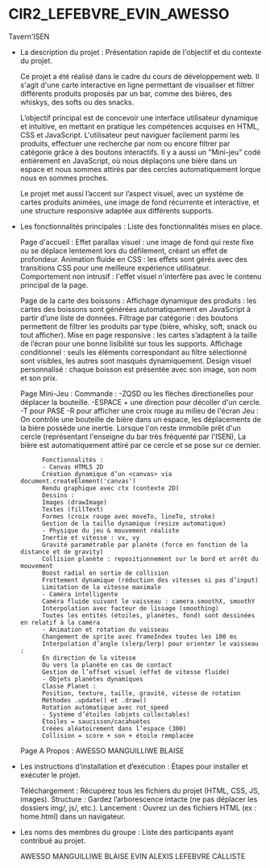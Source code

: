 # CIR2_LEFEBVRE_EVIN_AWESSO
Tavern'ISEN



- La description du projet : Présentation rapide de l'objectif et du contexte du projet.

    Ce projet a été réalisé dans le cadre du cours de développement web. Il s'agit d'une carte interactive en ligne permettant de visualiser et filtrer différents produits proposés par un bar, comme des bières, des whiskys, des softs ou des snacks.

    L’objectif principal est de concevoir une interface utilisateur dynamique et intuitive, en mettant en pratique les compétences acquises en HTML, CSS et JavaScript. L'utilisateur peut naviguer facilement parmi les produits, effectuer une recherche par nom ou encore filtrer par catégorie grâce à des boutons interactifs.
Il y a aussi un "Mini-jeu" codé entièrement en JavaScript, où nous déplaçons une bière dans un espace et nous sommes attirés par des cercles automatiquement lorque nous en sommes proches.

    Le projet met aussi l’accent sur l’aspect visuel, avec un système de cartes produits animées, une image de fond récurrente et interactive, et une structure responsive adaptée aux différents supports.



- Les fonctionnalités principales : Liste des fonctionnalités mises en place.

    Page d'accueil :
            Effet parallax visuel : une image de fond qui reste fixe ou se déplace lentement lors du défilement, créant un effet de profondeur.
            Animation fluide en CSS : les effets sont gérés avec des transitions CSS pour une meilleure expérience utilisateur.
            Comportement non intrusif : l'effet visuel n'interfère pas avec le contenu principal de la page.

    Page de la carte des boissons :
            Affichage dynamique des produits : les cartes des boissons sont générées automatiquement en JavaScript à partir d’une liste de données.
            Filtrage par catégorie : des boutons permettent de filtrer les produits par type (bière, whisky, soft, snack ou tout afficher).
            Mise en page responsive : les cartes s’adaptent à la taille de l’écran pour une bonne lisibilité sur tous les supports.
            Affichage conditionnel : seuls les éléments correspondant au filtre sélectionné sont visibles, les autres sont masqués dynamiquement.
            Design visuel personnalisé : chaque boisson est présentée avec son image, son nom et son prix.

    Page Mini-Jeu :
            Commande :
              -ZQSD ou les flèches directionelles pour déplacer la bouteille.
              -ESPACE + une direction pour décoller d'un cercle.
              -T pour PASE
              -R pour afficher une croix rouge au milieu de l'écran
            Jeu :
              On contrôle une bouteille de bière dans un espace, les déplacements de la bière possède une inertie.
              Lorsque l'on reste immobile prêt d'un cercle (représentant l'enseigne du bar très fréquenté par l'ISEN),
              La bière est automatiquement attiré par ce cercle et se pose sur ce dernier.


            Fonctionnalités :
            - Canvas HTML5 2D
            Création dynamique d’un <canvas> via document.createElement('canvas') 
            Rendu graphique avec ctx (contexte 2D)
            Dessins :
            Images (drawImage)
            Textes (fillText)
            Formes (croix rouge avec moveTo, lineTo, stroke)
            Gestion de la taille dynamique (resize automatique)
            - Physique du jeu & mouvement réaliste
            Inertie et vitesse : vx, vy
            Gravité paramétrable par planète (force en fonction de la distance et de gravity)
            Collision planète : repositionnement sur le bord et arrêt du mouvement
            Boost radial en sortie de collision
            Frottement dynamique (réduction des vitesses si pas d’input)
            Limitation de la vitesse maximale
            - Caméra intelligente
            Caméra fluide suivant le vaisseau : camera.smoothX, smoothY
            Interpolation avec facteur de lissage (smoothing)
            Toutes les entités (étoiles, planètes, fond) sont dessinées en relatif à la caméra
            - Animation et rotation du vaisseau
            Changement de sprite avec frameIndex toutes les 100 ms
            Interpolation d’angle (slerp/lerp) pour orienter le vaisseau :
            En direction de la vitesse
            Ou vers la planète en cas de contact
            Gestion de l’offset visuel (effet de vitesse fluide)
            - Objets planètes dynamiques
            Classe Planet :
            Position, texture, taille, gravité, vitesse de rotation
            Méthodes .update() et .draw()
            Rotation automatique avec rot_speed
            - Système d’étoiles (objets collectables)
            Étoiles = saucisson/cacahuètes 
            Créées aléatoirement dans l’espace (300)
            Collision = score + son + étoile remplacée

    Page A Propos :
            AWESSO MANGUILLIWE BLAISE



- Les instructions d’installation et d’exécution : Étapes pour installer et exécuter le projet.

    Téléchargement : Récupérez tous les fichiers du projet (HTML, CSS, JS, images).
    Structure : Gardez l’arborescence intacte (ne pas déplacer les dossiers img/, js/, etc.).
    Lancement : Ouvrez un des fichiers HTML (ex : home.html) dans un navigateur.



- Les noms des membres du groupe : Liste des participants ayant contribué au projet.

    AWESSO MANGUILLIWE BLAISE
    EVIN ALEXIS
    LEFEBVRE CALLISTE

